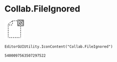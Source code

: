 # Collab.FileIgnored
![](/img/Collab.FileIgnored.png)

``` CSharp
EditorGUIUtility.IconContent("Collab.FileIgnored")
```
```
5400097563507297522
```
